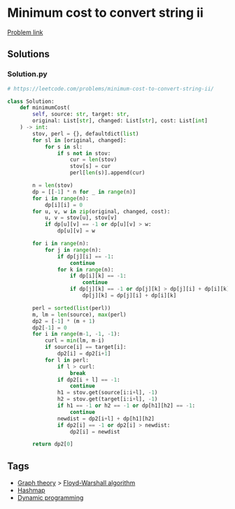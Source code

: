 # Minimum cost to convert string ii

[Problem link](https://leetcode.com/problems/minimum-cost-to-convert-string-ii/)

## Solutions


### Solution.py
```py
# https://leetcode.com/problems/minimum-cost-to-convert-string-ii/

class Solution:
    def minimumCost(
        self, source: str, target: str,
        original: List[str], changed: List[str], cost: List[int]
    ) -> int:
        stov, perl = {}, defaultdict(list)
        for sl in [original, changed]:
            for s in sl:
                if s not in stov:
                    cur = len(stov)
                    stov[s] = cur
                    perl[len(s)].append(cur)

        n = len(stov)
        dp = [[-1] * n for _ in range(n)]
        for i in range(n):
            dp[i][i] = 0
        for u, v, w in zip(original, changed, cost):
            u, v = stov[u], stov[v]
            if dp[u][v] == -1 or dp[u][v] > w:
                dp[u][v] = w

        for i in range(n):
            for j in range(n):
                if dp[j][i] == -1:
                    continue
                for k in range(n):
                    if dp[i][k] == -1:
                        continue
                    if dp[j][k] == -1 or dp[j][k] > dp[j][i] + dp[i][k]:
                        dp[j][k] = dp[j][i] + dp[i][k]

        perl = sorted(list(perl))
        m, lm = len(source), max(perl)
        dp2 = [-1] * (m + 1)
        dp2[-1] = 0
        for i in range(m-1, -1, -1):
            curl = min(lm, m-i)
            if source[i] == target[i]:
                dp2[i] = dp2[i+1]
            for l in perl:
                if l > curl:
                    break
                if dp2[i + l] == -1:
                    continue
                h1 = stov.get(source[i:i+l], -1)
                h2 = stov.get(target[i:i+l], -1)
                if h1 == -1 or h2 == -1 or dp[h1][h2] == -1:
                    continue
                newdist = dp2[i+l] + dp[h1][h2]
                if dp2[i] == -1 or dp2[i] > newdist:
                    dp2[i] = newdist

        return dp2[0]
```
## Tags

* [Graph theory](/README.md#Graph_theory) > [Floyd-Warshall algorithm](/README.md#Graph_theory-Floyd_Warshall_algorithm)
* [Hashmap](/README.md#Hashmap)
* [Dynamic programming](/README.md#Dynamic_programming)
